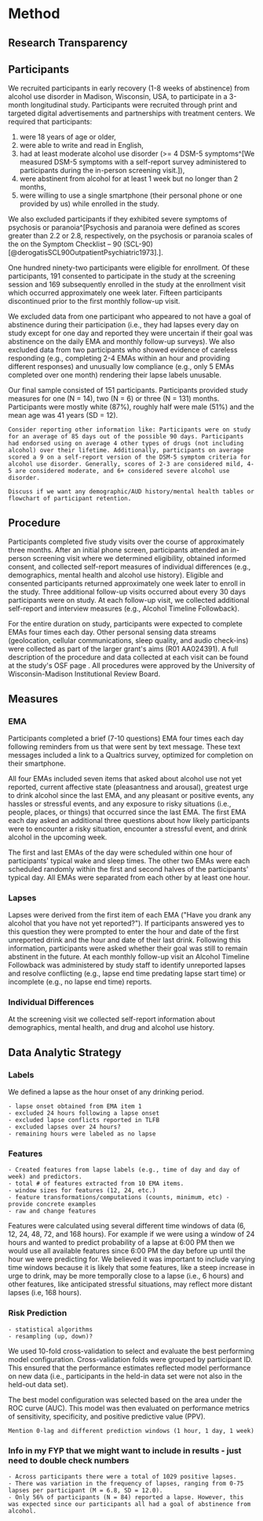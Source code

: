 # Method
## Research Transparency

## Participants
We recruited participants in early recovery (1-8 weeks of abstinence) from alcohol use disorder in Madison, Wisconsin, USA, to participate in a 3-month longitudinal study. Participants were recruited through print and targeted digital advertisements and partnerships with treatment centers. We required that participants:

1.  were 18 years of age or older,
2.  were able to write and read in English,
3.  had at least moderate alcohol use disorder (\>= 4 DSM-5 symptoms^[We measured DSM-5 symptoms with a self-report survey administered to participants during the in-person screening visit.]),
4.  were abstinent from alcohol for at least 1 week but no longer than 2 months,
5.  were willing to use a single smartphone (their personal phone or one provided by us) while enrolled in the study.

We also excluded participants if they exhibited severe symptoms of psychosis or paranoia^[Psychosis and paranoia were defined as scores greater than 2.2 or 2.8, respectively, on the psychosis or paranoia scales of the on the Symptom Checklist – 90 (SCL-90) [@derogatisSCL90OutpatientPsychiatric1973].]. 

One hundred ninety-two participants were eligible for enrollment. Of these participants, 191 consented to participate in the study at the screening session and 169 subsequently enrolled in the study at the enrollment visit which occurred approximately one week later. Fifteen participants discontinued prior to the first monthly follow-up visit. 

We excluded data from one participant who appeared to not have a goal of abstinence during their participation (i.e., they had lapses every day on study except for one day and reported they were uncertain if their goal was abstinence on the daily EMA and monthly follow-up surveys). We also excluded data from two participants who showed evidence of careless responding (e.g., completing 2-4 EMAs within an hour and providing different responses) and unusually low compliance (e.g., only 5 EMAs completed over one month) rendering their lapse labels unusable. 

Our final sample consisted of 151 participants. Participants provided study measures for one (N = 14), two (N = 6) or three (N = 131) months. Participants were mostly white (87%), roughly half were male (51%) and the mean age was 41 years (SD = 12). 

```Consider reporting other information like: Participants were on study for an average of 85 days out of the possible 90 days. Participants had endorsed using on average 4 other types of drugs (not including alcohol) over their lifetime. Additionally, participants on average scored a 9 on a self-report version of the DSM-5 symptom criteria for alcohol use disorder. Generally, scores of 2-3 are considered mild, 4-5 are considered moderate, and 6+ considered severe alcohol use disorder.```

```Discuss if we want any demographic/AUD history/mental health tables or flowchart of participant retention.```

## Procedure
Participants completed five study visits over the course of approximately three months. After an initial phone screen, participants attended an in-person screening visit where we determined eligibility, obtained informed consent, and collected self-report measures of individual differences (e.g., demographics, mental health and alcohol use history). Eligible and consented participants returned approximately one week later to enroll in the study. Three additional follow-up visits  occurred about every 30 days participants were on study. At each follow-up visit, we collected additional self-report and interview measures (e.g., Alcohol Timeline Followback).

For the entire duration on study, participants were expected to complete EMAs four times each day. Other personal sensing data streams (geolocation, cellular communications, sleep quality, and audio check-ins) were collected as part of the larger grant's aims (R01 AA024391). A full description of the procedure and data collected at each visit can be found at the study's OSF page <!--Insert link here-->. All procedures were approved by the University of Wisconsin-Madison Institutional Review Board.

## Measures
### EMA
Participants completed a brief (7-10 questions) EMA four times each day following reminders from us that were sent by text message. These text messages included a link to a Qualtrics survey, optimized for completion on their smartphone. 

All four EMAs included seven items that asked about alcohol use not yet reported, current affective state (pleasantness and arousal), greatest urge to drink alcohol since the last EMA, and any pleasant or positive events, any hassles or stressful events, and any exposure to risky situations (i.e., people, places, or things) that occurred since the last EMA. The first EMA each day asked an additional three questions about how likely participants were to encounter a risky situation, encounter a stressful event, and drink alcohol in the upcoming week. 

The first and last EMAs of the day were scheduled within one hour of participants' typical wake and sleep times. The other two EMAs were each scheduled randomly within the first and second halves of the participants' typical day. All EMAs were separated from each other by at least one hour.

### Lapses
<!--citation for validity of self-reported alcohol use: https://pubmed.ncbi.nlm.nih.gov/26160523/-->

Lapses were derived from the first item of each EMA ("Have you drank any alcohol that you have not yet reported?"). If participants answered yes to this question they were prompted to enter the hour and date of the first unreported drink and the hour and date of their last drink. Following this information, participants were asked whether their goal was still to remain abstinent in the future. At each monthly follow-up visit an Alcohol Timeline Followback was administered by study staff to identify unreported lapses and resolve conflicting (e.g., lapse end time predating lapse start time) or incomplete (e.g., no lapse end time) reports. 

### Individual Differences
At the screening visit we collected self-report information about demographics, mental health, and drug and alcohol use history. <!--How much info do we want to include about these measures?-->

## Data Analytic Strategy
### Labels
We defined a lapse as the hour onset of any drinking period. 

```
- lapse onset obtained from EMA item 1
- excluded 24 hours following a lapse onset
- excluded lapse conflicts reported in TLFB 
- excluded lapses over 24 hours?
- remaining hours were labeled as no lapse
```

### Features
```
- Created features from lapse labels (e.g., time of day and day of week) and predictors.
- total # of features extracted from 10 EMA items. 
- window sizes for features (12, 24, etc.)
- feature transformations/computations (counts, minimum, etc) - provide concrete examples 
- raw and change features
```

Features were calculated using several different time windows of data (6, 12, 24, 48, 72, and 168 hours). For example if we were using a window of 24 hours and wanted to predict probability of a lapse at 6:00 PM then we would use all available features since 6:00 PM the day before up until the hour we were predicting for. We believed it was important to include varying time windows because it is likely that some features, like a steep increase in urge to drink, may be more temporally close to a lapse (i.e., 6 hours) and other features, like anticipated stressful situations, may reflect more distant lapses (i.e, 168 hours).

### Risk Prediction
```
- statistical algorithms
- resampling (up, down)?
```

We used 10-fold cross-validation to select and evaluate the best performing model configuration. Cross-validation folds were grouped by participant ID. This ensured that the performance estimates reflected model performance on new data (i.e., participants in the held-in data set were not also in the held-out data set). 

The best model configuration was selected based on the area under the ROC curve (AUC). This model was then evaluated on performance metrics of sensitivity, specificity, and positive predictive value (PPV). 

```
Mention 0-lag and different prediction windows (1 hour, 1 day, 1 week)
```


### Info in my FYP that we might want to include in results - just need to double check numbers
```
- Across participants there were a total of 1029 positive lapses. 
- There was variation in the frequency of lapses, ranging from 0-75 lapses per participant (M = 6.8, SD = 12.0).  
- Only 56% of participants (N = 84) reported a lapse. However, this was expected since our participants all had a goal of abstinence from alcohol.
```